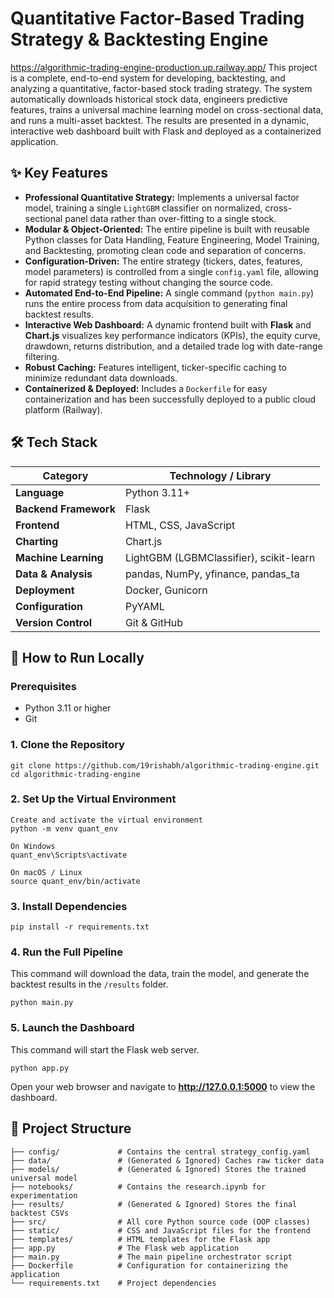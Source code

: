 # Quantitative Factor-Based Trading Strategy & Backtesting Engine
https://algorithmic-trading-engine-production.up.railway.app/
This project is a complete, end-to-end system for developing, backtesting, and analyzing a quantitative, factor-based stock trading strategy. The system automatically downloads historical stock data, engineers predictive features, trains a universal machine learning model on cross-sectional data, and runs a multi-asset backtest. The results are presented in a dynamic, interactive web dashboard built with Flask and deployed as a containerized application.

## ✨ Key Features

* **Professional Quantitative Strategy:** Implements a universal factor model, training a single `LightGBM` classifier on normalized, cross-sectional panel data rather than over-fitting to a single stock.
* **Modular & Object-Oriented:** The entire pipeline is built with reusable Python classes for Data Handling, Feature Engineering, Model Training, and Backtesting, promoting clean code and separation of concerns.
* **Configuration-Driven:** The entire strategy (tickers, dates, features, model parameters) is controlled from a single `config.yaml` file, allowing for rapid strategy testing without changing the source code.
* **Automated End-to-End Pipeline:** A single command (`python main.py`) runs the entire process from data acquisition to generating final backtest results.
* **Interactive Web Dashboard:** A dynamic frontend built with **Flask** and **Chart.js** visualizes key performance indicators (KPIs), the equity curve, drawdown, returns distribution, and a detailed trade log with date-range filtering.
* **Robust Caching:** Features intelligent, ticker-specific caching to minimize redundant data downloads.
* **Containerized & Deployed:** Includes a `Dockerfile` for easy containerization and has been successfully deployed to a public cloud platform (Railway).

## 🛠️ Tech Stack

| Category | Technology / Library |
| ----- | ----- |
| **Language** | Python 3.11+ |
| **Backend Framework** | Flask |
| **Frontend** | HTML, CSS, JavaScript |
| **Charting** | Chart.js |
| **Machine Learning** | LightGBM (LGBMClassifier), scikit-learn |
| **Data & Analysis** | pandas, NumPy, yfinance, pandas_ta |
| **Deployment** | Docker, Gunicorn |
| **Configuration** | PyYAML |
| **Version Control** | Git & GitHub |

## 🚀 How to Run Locally

### Prerequisites
* Python 3.11 or higher
* Git

### 1. Clone the Repository
```
git clone https://github.com/19rishabh/algorithmic-trading-engine.git
cd algorithmic-trading-engine
```

### 2. Set Up the Virtual Environment
```
Create and activate the virtual environment
python -m venv quant_env

On Windows
quant_env\Scripts\activate

On macOS / Linux
source quant_env/bin/activate
```

### 3. Install Dependencies
```
pip install -r requirements.txt
```

### 4. Run the Full Pipeline
This command will download the data, train the model, and generate the backtest results in the `/results` folder.
```
python main.py
```

### 5. Launch the Dashboard
This command will start the Flask web server.
```
python app.py
```

Open your web browser and navigate to **http://127.0.0.1:5000** to view the dashboard.

## 📂 Project Structure
```
├── config/             # Contains the central strategy_config.yaml
├── data/               # (Generated & Ignored) Caches raw ticker data
├── models/             # (Generated & Ignored) Stores the trained universal model
├── notebooks/          # Contains the research.ipynb for experimentation
├── results/            # (Generated & Ignored) Stores the final backtest CSVs
├── src/                # All core Python source code (OOP classes)
├── static/             # CSS and JavaScript files for the frontend
├── templates/          # HTML templates for the Flask app
├── app.py              # The Flask web application
├── main.py             # The main pipeline orchestrator script
├── Dockerfile          # Configuration for containerizing the application
└── requirements.txt    # Project dependencies
```
